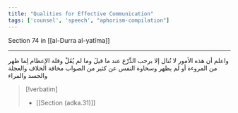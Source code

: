 ```yaml
---
title: "Qualities for Effective Communication"
tags: ['counsel', 'speech', "aphorism-compilation"]
---
```


 Section 74 in [[al-Durra al-yatīma]]

---
واعلم أن هذه الأمور لا تُنال إلا برحب الذَّرْع عند ما قيلَ وما لم يُقَلْ وقلة الإعظام لِما ظهر من المروءة أو لم يظهر وسخاوة النفس عن كثير من الصواب مخافة الخلاف والعجلة والحسد والمراء

> [!verbatim]
> - [[Section (adka.31)]]

